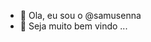 - 👋 Ola, eu sou o  @samusenna
- 👀 Seja muito bem vindo ...

<!---
samusenna/samusenna is a ✨ special ✨ repository because its `README.md` (this file) appears on your GitHub profile.
You can click the Preview link to take a look at your changes.
--->
